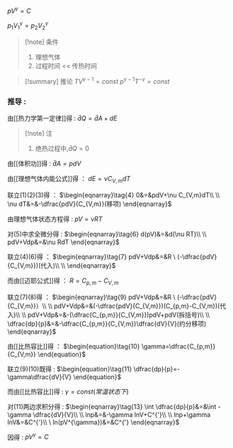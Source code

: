 $\begin{equation}\tag{绝热过程方程}
pV^{\gamma}=C
\end{equation}$

$\begin{equation}\tag{绝热过程方程}
p_1V_1^{\gamma}=p_2V_2^{\gamma}
\end{equation}$

> [!note]  条件
> 1. 理想气体
> 2. 过程时间 << 传热时间

> [!summary]  推论
> $\begin{equation}\tag{其他形式1}TV^{\gamma-1}=const\end{equation}$
> $\begin{equation}\tag{其他形式2}p^{\gamma-1}T^{-\gamma}=const\end{equation}$

### 推导 :

由[[热力学第一定律]]得 :
$\begin{equation}\tag{1}
\bar{d}Q=\bar{d}A+dE
\end{equation}$

> [!note]  注
> 1. 绝热过程中,$\bar{d}Q=0$

由[[体积功]]得 :
$\begin{equation}\tag{2}
\bar{d}A=pdV
\end{equation}$

由[[理想气体内能公式]]得 ：
$\begin{equation}\tag{3}
dE=\nu C_{V,m}dT
\end{equation}$

联立(1)(2)(3)得 ：
$\begin{eqnarray}\tag{4}
0&=&pdV+\nu C_{V,m}dT\\
\\
\nu dT&=&-\dfrac{pdV}{C_{V,m}}(移项)
\end{eqnarray}$


由理想气体状态方程得 :
$\begin{equation}\tag{5}
pV=\nu RT
\end{equation}$

对(5)中求全微分得 :
$\begin{eqnarray}\tag{6}
d(pV)&=&d(\nu RT)\\
\\
pdV+Vdp&=&\nu RdT
\end{eqnarray}$

联立(4)(6)得 ：
$\begin{eqnarray}\tag{7}
pdV+Vdp&=&R \ (-\dfrac{pdV}{C_{V,m}})(代入)\\
\\
\end{eqnarray}$

而由[[迈耶公式]]得 ：
$\begin{equation}\tag{8}
R=C_{p,m}-C_{V,m}
\end{equation}$

联立(7)(8)得 ：
$\begin{eqnarray}\tag{9}
pdV+Vdp&=&R \ (-\dfrac{pdV}{C_{V,m}}）\\
\\
pdV+Vdp&=&(-\dfrac{pdV}{C_{V,m}})(C_{p,m}-C_{V,m})(代入)\\
\\
pdV+Vdp&=&-(\dfrac{C_{p,m}}{C_{V,m}})pdV+pdV(拆括号)\\
\\
\dfrac{dp}{p}&=&-\dfrac{C_{p,m}}{C_{V,m}}\dfrac{dV}{V}(约分移项)
\end{eqnarray}$

由[[比热容比]]得 ：
$\begin{equation}\tag{10}
\gamma=\dfrac{C_{p,m}}{C_{V,m}}
\end{equation}$

联立(9)(10)既得 :
$\begin{equation}\tag{11}
\dfrac{dp}{p}=-\gamma\dfrac{dV}{V}
\end{equation}$

而由[[比热容比]]得 :
$\begin{equation}\tag{12}
\gamma=const(常温状态下)
\end{equation}$

对(11)两边求积分得 :
$\begin{eqnarray}\tag{13}
\int \dfrac{dp}{p}&=&\int -\gamma \dfrac{dV}{V}\\
\\
lnp&=&-\gamma lnV+C^{'}\\
\\
lnp+\gamma lnV&=&C^{'}\\
\
ln(pV^{\gamma})&=&C^{'}
\end{eqnarray}$

因得 :
$\begin{equation}\tag{绝热过程方程}
pV^{\gamma}=C
\end{equation}$